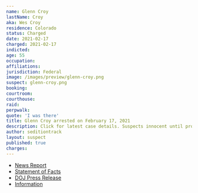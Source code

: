 ```yaml
---
name: Glenn Croy
lastName: Croy
aka: Wes Croy
residence: Colorado
status: Charged
date: 2021-02-17
charged: 2021-02-17
indicted:
age: 55
occupation:
affiliations:
jurisdiction: Federal
image: /images/preview/glenn-croy.png
suspect: glenn-croy.png
booking:
courtroom:
courthouse:
raid:
perpwalk:
quote: 'I was there'
title: Glenn Croy arrested on February 17, 2021
description: Click for latest case details. Suspects innocent until proven guilty.
author: seditiontrack
layout: suspect
published: true
charges:
---
```

- [News Report](https://denver.cbslocal.com/2021/02/17/glenn-wes-lee-croy-capitol-riot/)
- [Statement of Facts](https://extremism.gwu.edu/sites/g/files/zaxdzs2191/f/Croy%20Arrest%20Warrant%20and%20Croy%20and%20Lindsey%20Complaint%20and%20Statement%20of%20Facts.pdf)
- [DOJ Press Release](https://www.justice.gov/usao-dc/case-multi-defendant/file/1377836/download)
- [Information](https://www.justice.gov/usao-dc/case-multi-defendant/file/1377836/download)
